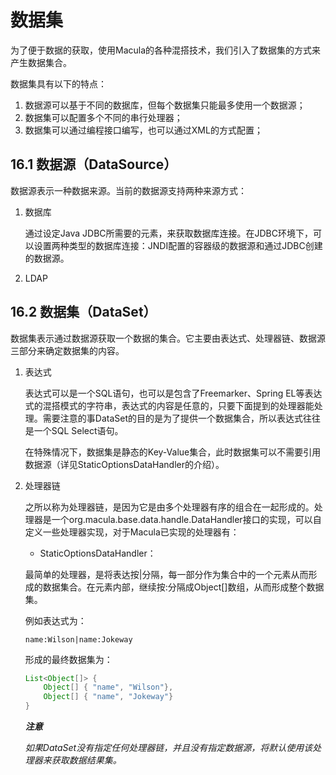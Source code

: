 # 数据集

为了便于数据的获取，使用Macula的各种混搭技术，我们引入了数据集的方式来产生数据集合。

数据集具有以下的特点：

1. 数据源可以基于不同的数据库，但每个数据集只能最多使用一个数据源；
2. 数据集可以配置多个不同的串行处理器；
3. 数据集可以通过编程接口编写，也可以通过XML的方式配置；

## 16.1 数据源（DataSource）

数据源表示一种数据来源。当前的数据源支持两种来源方式：

1. 数据库

    通过设定Java JDBC所需要的元素，来获取数据库连接。在JDBC环境下，可以设置两种类型的数据库连接：JNDI配置的容器级的数据源和通过JDBC创建的数据源。
    
2. LDAP

## 16.2 数据集（DataSet）

数据集表示通过数据源获取一个数据的集合。它主要由表达式、处理器链、数据源三部分来确定数据集的内容。

1. 表达式
    
    表达式可以是一个SQL语句，也可以是包含了Freemarker、Spring EL等表达式的混搭模式的字符串，表达式的内容是任意的，只要下面提到的处理器能处理。需要注意的事DataSet的目的是为了提供一个数据集合，所以表达式往往是一个SQL Select语句。

    在特殊情况下，数据集是静态的Key-Value集合，此时数据集可以不需要引用数据源（详见StaticOptionsDataHandler的介绍）。
    
2. 处理器链

    之所以称为处理器链，是因为它是由多个处理器有序的组合在一起形成的。处理器是一个org.macula.base.data.handle.DataHandler接口的实现，可以自定义一些处理器实现，对于Macula已实现的处理器有：
    
    * StaticOptionsDataHandler：
    
    最简单的处理器，是将表达按|分隔，每一部分作为集合中的一个元素从而形成的数据集合。在元素内部，继续按:分隔成Object[]数组，从而形成整个数据集。
    
    例如表达式为：
    
    ```
    name:Wilson|name:Jokeway
    ```
    
    形成的最终数据集为：
    ```java
    List<Object[]> {
        Object[] { "name", "Wilson"},
        Object[] { "name", "Jokeway"}
    }
    ```
    
    ***注意***
    
    *如果DataSet没有指定任何处理器链，并且没有指定数据源，将默认使用该处理器来获取数据结果集。*
    
    


